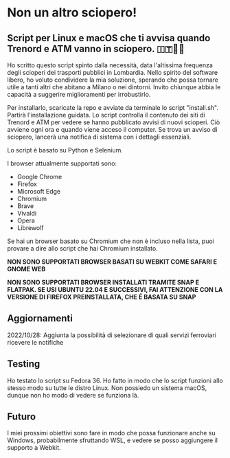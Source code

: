 # Non un altro sciopero!
## Script per Linux e macOS che ti avvisa quando Trenord e ATM vanno in sciopero. 🇮🇹🚉😡

Ho scritto questo script spinto dalla necessità, data l'altissima frequenza degli scioperi dei trasporti pubblici in Lombardia. Nello spirito del software libero, ho voluto condividere la mia soluzione, sperando che possa tornare utile a tanti altri che abitano a Milano o nei dintorni. Invito chiunque abbia le capacità a suggerire miglioramenti per irrobustirlo.

Per installarlo, scaricate la repo e avviate da terminale lo script "install.sh". Partirà l'installazione guidata.
Lo script controlla il contenuto dei siti di Trenord e ATM per vedere se hanno pubblicato avvisi di nuovi scioperi. Ciò avviene ogni ora e quando viene acceso il computer. Se trova un avviso di sciopero, lancerà una notifica di sistema con i dettagli essenziali.

Lo script è basato su Python e Selenium.

I browser attualmente supportati sono:
- Google Chrome
- Firefox
- Microsoft Edge
- Chromium
- Brave
- Vivaldi
- Opera
- Librewolf

Se hai un browser basato su Chromium che non è incluso nella lista, puoi provare a dire allo script che hai Chromium installato.

**NON SONO SUPPORTATI BROWSER BASATI SU WEBKIT COME SAFARI E GNOME WEB**

**NON SONO SUPPORTATI BROWSER INSTALLATI TRAMITE SNAP E FLATPAK. SE USI UBUNTU 22.04 E SUCCESSIVI, FAI ATTENZIONE CON LA VERSIONE DI FIREFOX PREINSTALLATA, CHE É BASATA SU SNAP**

## Aggiornamenti
2022/10/28: Aggiunta la possibilità di selezionare di quali servizi ferroviari ricevere le notifiche

## Testing
Ho testato lo script su Fedora 36. Ho fatto in modo che lo script funzioni allo stesso modo su tutte le distro Linux. Non possiedo un sistema macOS, dunque non ho modo di vedere se funziona là.

## Futuro
I miei prossimi obiettivi sono fare in modo che possa funzionare anche su Windows, probabilmente sfruttando WSL, e vedere se posso aggiungere il supporto a Webkit.
